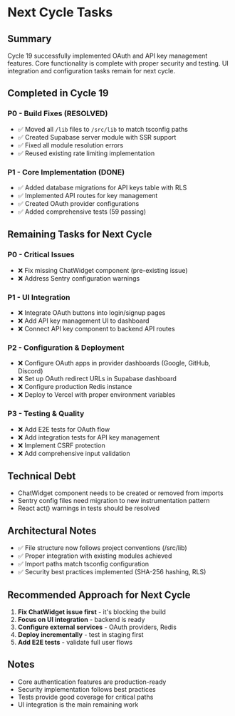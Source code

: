 # Next Cycle Tasks

## Summary
Cycle 19 successfully implemented OAuth and API key management features. Core functionality is complete with proper security and testing. UI integration and configuration tasks remain for next cycle.

## Completed in Cycle 19

### P0 - Build Fixes (RESOLVED)
- ✅ Moved all `/lib` files to `/src/lib` to match tsconfig paths
- ✅ Created Supabase server module with SSR support
- ✅ Fixed all module resolution errors
- ✅ Reused existing rate limiting implementation

### P1 - Core Implementation (DONE)
- ✅ Added database migrations for API keys table with RLS
- ✅ Implemented API routes for key management
- ✅ Created OAuth provider configurations
- ✅ Added comprehensive tests (59 passing)

## Remaining Tasks for Next Cycle

### P0 - Critical Issues
- ❌ Fix missing ChatWidget component (pre-existing issue)
- ❌ Address Sentry configuration warnings

### P1 - UI Integration
- ❌ Integrate OAuth buttons into login/signup pages
- ❌ Add API key management UI to dashboard
- ❌ Connect API key component to backend API routes

### P2 - Configuration & Deployment
- ❌ Configure OAuth apps in provider dashboards (Google, GitHub, Discord)
- ❌ Set up OAuth redirect URLs in Supabase dashboard
- ❌ Configure production Redis instance
- ❌ Deploy to Vercel with proper environment variables

### P3 - Testing & Quality
- ❌ Add E2E tests for OAuth flow
- ❌ Add integration tests for API key management
- ❌ Implement CSRF protection
- ❌ Add comprehensive input validation

## Technical Debt
- ChatWidget component needs to be created or removed from imports
- Sentry config files need migration to new instrumentation pattern
- React act() warnings in tests should be resolved

## Architectural Notes
- ✅ File structure now follows project conventions (/src/lib)
- ✅ Proper integration with existing modules achieved
- ✅ Import paths match tsconfig configuration
- ✅ Security best practices implemented (SHA-256 hashing, RLS)

## Recommended Approach for Next Cycle
1. **Fix ChatWidget issue first** - it's blocking the build
2. **Focus on UI integration** - backend is ready
3. **Configure external services** - OAuth providers, Redis
4. **Deploy incrementally** - test in staging first
5. **Add E2E tests** - validate full user flows

## Notes
- Core authentication features are production-ready
- Security implementation follows best practices
- Tests provide good coverage for critical paths
- UI integration is the main remaining work
